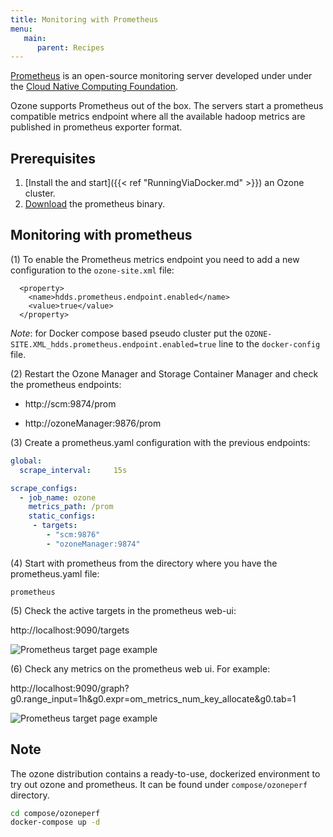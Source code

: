 ```yaml
---
title: Monitoring with Prometheus
menu:
   main:
      parent: Recipes
---
```

<!---
  Licensed to the Apache Software Foundation (ASF) under one or more
  contributor license agreements.  See the NOTICE file distributed with
  this work for additional information regarding copyright ownership.
  The ASF licenses this file to You under the Apache License, Version 2.0
  (the "License"); you may not use this file except in compliance with
  the License.  You may obtain a copy of the License at

      http://www.apache.org/licenses/LICENSE-2.0

  Unless required by applicable law or agreed to in writing, software
  distributed under the License is distributed on an "AS IS" BASIS,
  WITHOUT WARRANTIES OR CONDITIONS OF ANY KIND, either express or implied.
  See the License for the specific language governing permissions and
  limitations under the License.
-->

[Prometheus](https://prometheus.io/) is an open-source monitoring server developed under under the [Cloud Native Computing Foundation](https://www.cncf.io/).

Ozone supports Prometheus out of the box. The servers start a prometheus 
compatible metrics endpoint where all the available hadoop metrics are published in prometheus exporter format.

## Prerequisites

 1. [Install the and start]({{< ref "RunningViaDocker.md" >}}) an Ozone cluster.
 2. [Download](https://prometheus.io/download/#prometheus) the prometheus binary.

## Monitoring with prometheus

(1) To enable the Prometheus metrics endpoint you need to add a new configuration to the `ozone-site.xml` file:

```
  <property>
    <name>hdds.prometheus.endpoint.enabled</name>
    <value>true</value>
  </property>
```

_Note_: for Docker compose based pseudo cluster put the `OZONE-SITE.XML_hdds.prometheus.endpoint.enabled=true` line to the `docker-config` file.

(2) Restart the Ozone Manager and Storage Container Manager and check the prometheus endpoints:

 * http://scm:9874/prom

 * http://ozoneManager:9876/prom

(3) Create a prometheus.yaml configuration with the previous endpoints:

```yaml
global:
  scrape_interval:     15s

scrape_configs:
  - job_name: ozone
    metrics_path: /prom
    static_configs:
     - targets:
        - "scm:9876"
        - "ozoneManager:9874"
```

(4) Start with prometheus from the directory where you have the prometheus.yaml file:

```
prometheus
```

(5) Check the active targets in the prometheus web-ui:

http://localhost:9090/targets

![Prometheus target page example](prometheus.png)


(6) Check any metrics on the prometheus web ui. For example:

http://localhost:9090/graph?g0.range_input=1h&g0.expr=om_metrics_num_key_allocate&g0.tab=1

![Prometheus target page example](prometheus-key-allocate.png)

## Note

The ozone distribution contains a ready-to-use, dockerized environment to try out ozone and prometheus. It can be found under `compose/ozoneperf` directory.

```bash
cd compose/ozoneperf
docker-compose up -d
```